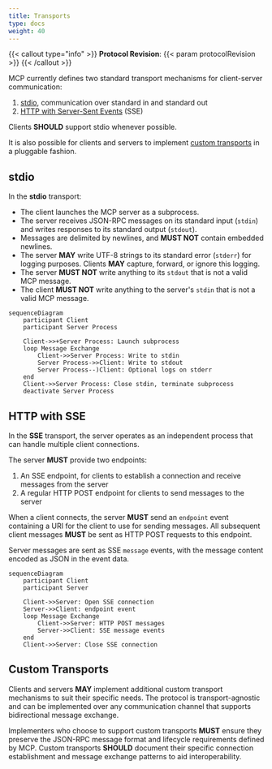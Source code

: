 ```yaml
---
title: Transports
type: docs
weight: 40
---
```

{{< callout type="info" >}}
**Protocol Revision**: {{< param protocolRevision >}}
{{< /callout >}}

MCP currently defines two standard transport mechanisms for client-server communication:
1. [stdio](#stdio), communication over standard in and standard out
2. [HTTP with Server-Sent Events](#http-with-sse) (SSE)

Clients **SHOULD** support stdio whenever possible.

It is also possible for clients and servers to implement [custom transports](#custom-transports) in a pluggable fashion.

## stdio
In the **stdio** transport:
* The client launches the MCP server as a subprocess.
* The server receives JSON-RPC messages on its standard input (`stdin`) and writes responses to its standard output (`stdout`).
* Messages are delimited by newlines, and **MUST NOT** contain embedded newlines.
* The server **MAY** write UTF-8 strings to its standard error (`stderr`) for logging purposes. Clients **MAY** capture, forward, or ignore this logging.
* The server **MUST NOT** write anything to its `stdout` that is not a valid MCP message.
* The client **MUST NOT** write anything to the server's `stdin` that is not a valid MCP message.

```mermaid
sequenceDiagram
    participant Client
    participant Server Process

    Client->>+Server Process: Launch subprocess
    loop Message Exchange
        Client->>Server Process: Write to stdin
        Server Process->>Client: Write to stdout
        Server Process--)Client: Optional logs on stderr
    end
    Client->>Server Process: Close stdin, terminate subprocess
    deactivate Server Process
```

## HTTP with SSE
In the **SSE** transport, the server operates as an independent process that can handle multiple client connections.

The server **MUST** provide two endpoints:

1. An SSE endpoint, for clients to establish a connection and receive messages from the server
2. A regular HTTP POST endpoint for clients to send messages to the server

When a client connects, the server **MUST** send an `endpoint` event containing a URI for the client to use for sending messages. All subsequent client messages **MUST** be sent as HTTP POST requests to this endpoint.

Server messages are sent as SSE `message` events, with the message content encoded as JSON in the event data.

```mermaid
sequenceDiagram
    participant Client
    participant Server

    Client->>Server: Open SSE connection
    Server->>Client: endpoint event
    loop Message Exchange
        Client->>Server: HTTP POST messages
        Server->>Client: SSE message events
    end
    Client->>Server: Close SSE connection
```

## Custom Transports

Clients and servers **MAY** implement additional custom transport mechanisms to suit their specific needs. The protocol is transport-agnostic and can be implemented over any communication channel that supports bidirectional message exchange.

Implementers who choose to support custom transports **MUST** ensure they preserve the JSON-RPC message format and lifecycle requirements defined by MCP. Custom transports **SHOULD** document their specific connection establishment and message exchange patterns to aid interoperability.
